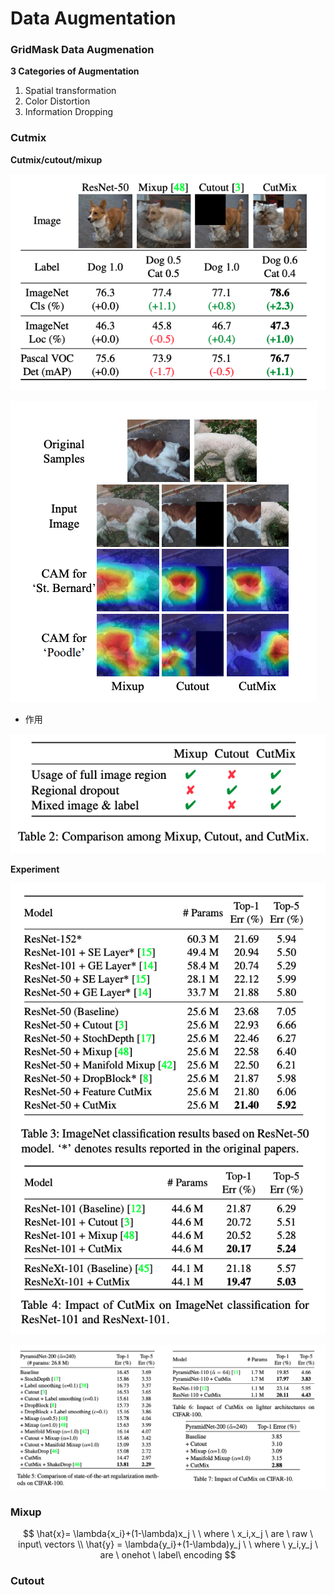 # Data Augmentation

### GridMask Data Augmenation

**3 Categories of Augmentation**

1. Spatial transformation
2. Color Distortion
3. Information Dropping

### Cutmix



**Cutmix/cutout/mixup**

![Screen Shot 2020-03-10 at 4.22.42 pm](assets/Screen%20Shot%202020-03-10%20at%204.22.42%20pm-3828736.png)

![Screen Shot 2020-03-10 at 4.22.33 pm](assets/Screen%20Shot%202020-03-10%20at%204.22.33%20pm-3828736.png)

- 作用

![Screen Shot 2020-03-10 at 4.23.21 pm](assets/Screen%20Shot%202020-03-10%20at%204.23.21%20pm-3828736.png)

**Experiment**

![Screen Shot 2020-03-10 at 4.23.37 pm](assets/Screen%20Shot%202020-03-10%20at%204.23.37%20pm-3828736.png)

![Screen Shot 2020-03-10 at 4.23.50 pm](assets/Screen%20Shot%202020-03-10%20at%204.23.50%20pm-3828736.png)

### Mixup

$$
\hat{x}= \lambda{x_i}+(1-\lambda)x_j \ \ where \ x_i,x_j \ are \ raw \ input\ vectors  \\
\hat{y} = \lambda{y_i}+(1-\lambda)y_j \ \ where \ y_i,y_j \ are \ onehot \ label\ encoding
$$

### Cutout

